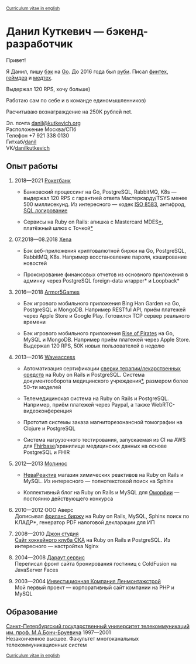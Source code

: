 <sup>[Curriculum vitae in english][]</sup>

# Данил Куткевич — бэкенд-разработчик

Привет!

Я Данил, пишу [бэк][go8583] на [Go][sqltee]. До 2016 года был [руби][rubycda].
Писал [финтех][rocketbank], [геймдев][armor5games] и [медтех][medapp].

Выдержал 120 RPS, хочу больше)

Работаю сам по себе и в команде единомышленников)

Расчитываю вознаграждение на 250K рублей net.

[go8583]: https://github.com/danil/iso8583
[sqltee]: https://github.com/danil/sqltee
[rubycda]: https://github.com/hospital-systems/ruby-cda
[rocketbank]: https://rocketbank.ru
[armor5games]: https://armor5games.github.io
[medapp]: http://choice-hs.com

Эл. почта <danil@kutkevich.org>  
Расположение Москва/СПб  
Телефон +7 921 338 0130  
Гитхаб/[danil](https://github.com/danil)  
VK/[danilkutkevich](https://vk.com/danilkutkevich)

## Опыт работы

1. <span title="08.2018—01.2021">2018—2021</span> [Рокетбанк][rocketbank.ru]

   * Банковский процессинг на Go, PostgreSQL, RabbitMQ, K8s — выдержал 120 RPS
     с гарантией ответа Мастеркарду/TSYS менее 500 миллисекунд.
     Из интересного — кодек [ISO 8583][go8583], антифрод, [SQL логирование][sqltee]

   * Сервисы на Ruby on Rails: апишка с Mastercard MDES[*][MDES],
     платёжный шлюз c Точкой[*][Tochka]

   [rocketbank.ru]: https://rocketbank.ru
   [MDES]: https://developer.mastercard.com/mdes-customer-service/documentation
   [Tochka]: https://tochka.com

2. 07.2018—08.2018 <span title="Xena Exchange">[Xena][]</span>

   * Бэк веб-приложения криптовалютной биржи на Go, PostgreSQL, RabbitMQ,
     K8s. Например восстановление пароля, кэширование новостей

   * Проксирование финансовых отчетов из основного приложения в админку через
     <span title="https://www.postgresql.org/docs/current/postgres-fdw.html">PostgreSQL
     foreign-data wrapper*</span> и
     <span title="https://github.com/strongloop">Loopback*</span>

   [Xena]: https://xena.exchange

3. <span title="10.2016—05.2018">2016—2018</span> [Armor5Games][armor5games]

   * Бэк игрового мобильного приложения Bing Han Garden на
     Go, PostgreSQL и MongoDB. Например RESTful API, приём платежей через
     Apple Store и Google Play. Готовился TCP сервер реального времени

   * Бэк игрового мобильного приложения [Rise of Pirates][] на
     Go, MySQL и MongoDB. Например приём платежей через Apple Store.
     Выдержал 120 RPS, 50K новых пользователей в неделю

   [Rise of Pirates]: https://armor5games.github.io/ru/games/rise-of-pirates

4. <span title="06.2013—08.2016">2013—2016</span> [Waveaccess][]

   * Автоматизация сертификации [сверки терапии/лекарственных средств][rubycda]
     на Ruby on Rails и PostgreSQL.
     Система документооборота медицинского учреждения[*][medapp],
     размером более 50-ти моделей

   * <span title="Holiadvice">Телемедицинская система</span> на Ruby on Rails и PostgreSQL.
     Например, приём платежей через Paypal, а также WebRTC-видеоконференция

   * Прототип <span title="Salemed">системы заказа магниторезонансной
     томографии</span> на Clojure и PostgreSQL

   * Система нагрузочного тестирования, запускаемая из CI на AWS для
     [Fhirbase][]/хранилище медицинских данных на основе PostgreSQL и FHIR

   [Waveaccess]: https://waveaccess.ru
   [Fhirbase]: https://github.com/fhirbase/fhirbase-plv8/graphs/contributors

5. <span title="04.2012—06.2013">2012—2013</span> [Молинос][]

   * [НеваРеактив][] магазин химических реактивов на Ruby on Rails и MySQL.
     Из интересного — полнотекстовой поиск на Sphinx

   * Коллективный блог на Ruby on Rails и MySQL для [Оморфии][] —
     постоянно действующего конкурса

   [Молинос]: https://molinos.ru
   [НеваРеактив]: https://nevareaktiv.ru
   [Оморфии]: https://omorfia.ru

6. <span title="09.2010—04.2012">2010—2012</span> OOO Аверс  
   Дописывал [фриланс биржу][] на Ruby on Rails, MySQL, Sphinx
   поиск по <span title="Классификатор адресов Российской Федерации">КЛАДР*</span>,
   генератор PDF налоговой декларации для ИП

   [фриланс биржу]: http://prohq.ru
   [prohq.ru]: http://prohq.ru

7. <span title="03.2008—09.2010">2008—2010</span> [Джон студия][]  
   [Сайт хоккейного клуба СКА][] на Ruby on Rails и PostgreSQL.
   Из интересного — настройтка Nginx

   [Джон студия]: https://john.ru
   [Сайт хоккейного клуба СКА]: https://ska.ru

8. <span title="11.2004—03.2008">2004—2008</span> [Дараут сервис][]  
   Переписал фронт <span title="hotelguide.com">сайта бронирования гостиниц</span>
   с ColdFusion на JavaServer Faces

   [Дараут сервис]: http://darout.ru

9. <span title="06.2003—11.2004">2003—2004</span> [Инвестиционная Компания Ленмонтажстрой][]  
   Мой первый проект — корпоративный сайт компании на PHP и MySQL

   [Инвестиционная Компания Ленмонтажстрой]: https://lmsic.com

## Образование

[Санкт-Петербургский государственный университет телекоммуникаций им. проф. М.А.Бонч-Бруевича][] 1997—2001  
Незаконченное высшее. Факультет многоканальных телекоммуникационных систем

[Санкт-Петербургский государственный университет телекоммуникаций им. проф. М.А.Бонч-Бруевича]: https://sut.ru

<sub>[Curriculum vitae in english][]</sub>

[Curriculum vitae in english]: ./danilkutkevich.en.md#readme
